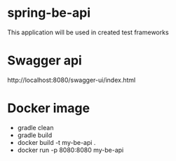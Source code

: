 # spring-be-api
This application will be used in created test frameworks

# Swagger api
http://localhost:8080/swagger-ui/index.html

# Docker image
- gradle clean
- gradle build
- docker build -t my-be-api .
- docker run -p 8080:8080 my-be-api